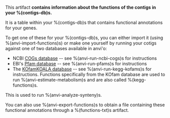 This artifact **contains information about the functions of the contigs in your %(contigs-db)s.**

It is a table within your %(contigs-db)s that contains functional annotations for your genes. 

To get one of these for your %(contigs-db)s, you can either import it (using %(anvi-import-functions)s) or make one yourself by running your cotigs against one of two databases available in anvi'o:
* NCBI [COGs database](https://www.ncbi.nlm.nih.gov/pmc/articles/PMC102395/) -- see %(anvi-run-ncbi-cogs)s for instructions
* EBI's [Pfam database](https://pfam.xfam.org/) -- see %(anvi-run-pfams)s for instructions
* The [KOfamKOALA database](https://www.genome.jp/tools/kofamkoala/) -- see %(anvi-run-kegg-kofams)s for instructions. Functions specifically from the KOfam database are used to run %(anvi-estimate-metabolism)s and are also called %(kegg-functions)s.

This is used to run %(anvi-analyze-synteny)s. 

You can also use %(anvi-export-functions)s to obtain a file containing these functional annotations through a %(functions-txt)s artifact. 

